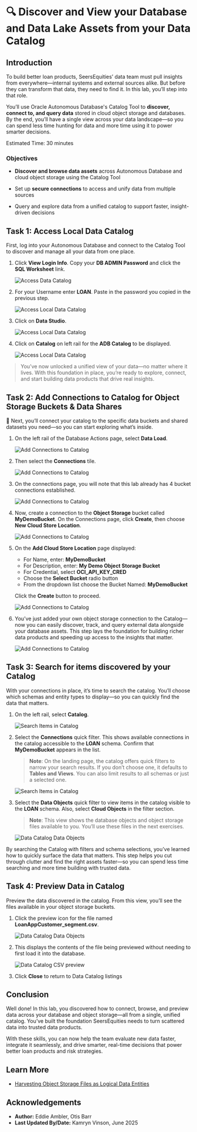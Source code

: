 # 🔍 Discover and View your Database and Data Lake Assets from your Data Catalog

## Introduction

To build better loan products, SeersEquities’ data team must pull insights from everywhere—internal systems and external sources alike. But before they can transform that data, they need to find it. In this lab, you’ll step into that role. 

You’ll use Oracle Autonomous Database's Catalog Tool to **discover, connect to, and query data** stored in cloud object storage and databases. By the end, you’ll have a single view across your data landscape—so you can spend less time hunting for data and more time using it to power smarter decisions.

Estimated Time: 30 minutes

### Objectives

* **Discover and browse data assets** across Autonomous Database and cloud object storage using the Catalog Tool

* Set up **secure connections** to access and unify data from multiple sources

* Query and explore data from a unified catalog to support faster, insight-driven decisions

## Task 1: Access Local Data Catalog

First, log into your Autonomous Database and connect to the Catalog Tool to discover and manage all your data from one place.

1. Click **View Login Info**. Copy your **DB ADMIN Password** and click the **SQL Worksheet** link.

    ![Access Data Catalog](./images/start-demo.png "Access Local Data Catalog")  

2. For your Username enter **LOAN**. Paste in the password you copied in the previous step.

    ![Access Local Data Catalog](./images/sql-sign-in.png "Access Local Data Catalog")  

3. Click on **Data Studio**.  

    ![Access Local Data Catalog](./images/access-local-data-catalog-3.png "Access Local Data Catalog")  

4. Click on **Catalog** on left rail for the **ADB Catalog** to be displayed.  

    ![Access Local Data Catalog](./images/access-local-data-catalog-4.png "Access Local Data Catalog")  

>You’ve now unlocked a unified view of your data—no matter where it lives. With this foundation in place, you’re ready to explore, connect, and start building data products that drive real insights.

## Task 2: Add Connections to Catalog for Object Storage Buckets & Data Shares  

🚀 Next, you’ll connect your catalog to the specific data buckets and shared datasets you need—so you can start exploring what’s inside.

1. On the left rail of the Database Actions page, select **Data Load**.  

    ![Add Connections to Catalog](./images/select-data-load.png "Add Connections to Catalog")  

2. Then select the **Connections** tile.  

    ![Add Connections to Catalog](./images/add-connections-to-catalog-1.png "Add Connections to Catalog")  

3. On the connections page, you will note that this lab already has 4 bucket connections established.  

    ![Add Connections to Catalog](./images/add-connections-to-catalog-2.png "Add Connections to Catalog")  

4. Now, create a connection to the **Object Storage** bucket called **MyDemoBucket**. On the Connections page, click **Create**, then choose **New Cloud Store Location**.

    ![Add Connections to Catalog](./images/add-connections-to-catalog-3.png "Add Connections to Catalog")  

5. On the **Add Cloud Store Location** page displayed:

    - For Name, enter: **MyDemoBucket**
    - For Description, enter: **My Demo Object Storage Bucket**
    - For Credential, select **OCI\_API\_KEY_CRED**
    - Choose the **Select Bucket** radio button
    - From the dropdown list choose the Bucket Named: **MyDemoBucket**

   Click the **Create** button to proceed.

    ![Add Connections to Catalog](./images/add-connections-to-catalog-5.png "Add Connections to Catalog")  

6. You’ve just added your own object storage connection to the Catalog—now you can easily discover, track, and query external data alongside your database assets. This step lays the foundation for building richer data products and speeding up access to the insights that matter.

    ![Add Connections to Catalog](./images/add-connections-to-catalog-6.png "Add Connections to Catalog")  

## Task 3: Search for items discovered by your Catalog  

With your connections in place, it’s time to search the catalog. You’ll choose which schemas and entity types to display—so you can quickly find the data that matters.

1. On the left rail, select **Catalog**.  

    ![Search Items in Catalog](./images/search-items-in-catalog-1.png "Search Items in Catalog")  

2. Select the **Connections** quick filter. This shows available connections in the catalog accessible to the **LOAN** schema. Confirm that **MyDemoBucket** appears in the list.

    >**Note**: On the landing page, the catalog offers quick filters to narrow your search results. If you don’t choose one, it defaults to **Tables and Views**. You can also limit results to all schemas or just a selected one.

    ![Search Items in Catalog](./images/search-items-in-catalog-2.png "Search Items in Catalog")  

3. Select the **Data Objects** quick filter to view items in the catalog visible to the **LOAN** schema. Also, select **Cloud Objects** in the filter section.

    >**Note**: This view shows the database objects and object storage files available to you. You’ll use these files in the next exercises.

    ![Data Catalog Data Objects](./images/data-catalog-data-objects.png "Data Catalog Data Objects")

By searching the Catalog with filters and schema selections, you’ve learned how to quickly surface the data that matters. This step helps you cut through clutter and find the right assets faster—so you can spend less time searching and more time building with trusted data.

## Task 4: Preview Data in Catalog  

Preview the data discovered in the catalog. From this view, you’ll see the files available in your object storage buckets.

1. Click the preview icon for the file named **LoanAppCustomer_segment.csv**.  

    ![Data Catalog Data Objects](./images/preview-icon.png "Data Catalog Data Objects")  

2. This displays the contents of the file being previewed without needing to first load it into the database.  

    ![Data Catalog CSV preview](./images/data-catalog-csv-preview.png "Data Catalog CSV Preview")  

3. Click **Close** to return to Data Catalog listings  


## Conclusion

Well done! In this lab, you discovered how to connect, browse, and preview data across your database and object storage—all from a single, unified catalog. You’ve built the foundation SeersEquities needs to turn scattered data into trusted data products.

With these skills, you can now help the team evaluate new data faster, integrate it seamlessly, and drive smarter, real-time decisions that power better loan products and risk strategies.

## Learn More

* [Harvesting Object Storage Files as Logical Data Entities](https://docs.oracle.com/en-us/iaas/data-catalog/using/logical-entities.htm)

## Acknowledgements

* **Author:** Eddie Ambler, Otis Barr
* **Last Updated By/Date:** Kamryn Vinson, June 2025
